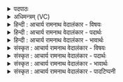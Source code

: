 <details><summary>पदपाठः</summary>

इ꣡न्द्र꣢꣯म्। इत्। गा꣣थि꣡नः꣢। बृ꣣ह꣢त्। इ꣡न्द्र꣢꣯म्। अ꣣र्के꣡भिः। अ꣣र्कि꣡णः꣢। इ꣡न्द्र꣢꣯म्। वा꣡णीः꣢꣯। अ꣣नूषत। १९८।
</details>

<details><summary>अधिमन्त्रम् (VC)</summary>

- इन्द्रः
- मधुच्छन्दा वैश्वामित्रः
- गायत्री
- षड्जः
- ऐन्द्रं काण्डम्
</details>

<details><summary>हिन्दी : आचार्य रामनाथ वेदालंकार - विषयः</summary>

अगले मन्त्र में सबके द्वारा इन्द्र की स्तुति किया जाना वर्णित है।
</details>

<details><summary>हिन्दी : आचार्य रामनाथ वेदालंकार - पदार्थः</summary>

पदार्थान्वयभाषाः -  (इन्द्रम्) महान् परमेश्वर की (इत्) ही (गाथिनः) सामगान करनेवाले उद्गाता लोग, (इन्द्रम्) उसी महान् परमेश्वर की (अर्केभिः) वेदमन्त्रों द्वारा (अर्किणः) मन्त्रपाठी होता लोग स्तुति करते हैं। और (वाणीः) अन्य जनों की वाणियाँ भी (इन्द्रम्) उसी महान् परमेश्वर की (बृहत्) बहुत अधिक (अनूषत) स्तुति करती हैं ॥५॥
</details>

<details><summary>हिन्दी : आचार्य रामनाथ वेदालंकार - भावार्थः</summary>

भावार्थभाषाः -  परमैश्वर्यवान्, दुःख-दरिद्रता का मिटानेवाला, सुख-सम्पत्ति का प्रदाता, धर्मात्माओं का प्रशंसक, कुकर्मियों का विध्वंसक, समस्त गुण-गणों का खजाना, सद्गुणों का आधान करनेवाला परमात्मा ही सब मनुष्यों से वन्दना किये जाने योग्य है। उसी की सामगान से और वेद-मन्त्रों के पाठ आदि से स्तुति करनी चाहिए ॥५॥
</details>

<details><summary>संस्कृत : आचार्य रामनाथ वेदालंकार - विषयः</summary>

अथ सर्वेषामिन्द्रस्तोतृत्वमाह।
</details>

<details><summary>संस्कृत : आचार्य रामनाथ वेदालंकार - पदार्थः</summary>

पदार्थान्वयभाषाः -  (इन्द्रम्) महान्तं परमेश्वरम् (इत्) एव (गाथिनः) सामगानकर्तारः उद्गातारः। गै शब्दे धातोः ‘उषिकुषिगार्तिभ्यस्थन्। उ० २।४ इति थन् प्रत्यये गाथः। गाथः सामगानं येषामस्तीति ते गाथिनः। (इन्द्रम्) तमेव महान्तं परमेश्वरम् (अर्केभिः२) अर्कैः वेदमन्त्रैः। अर्को मन्त्रो भवति यदेनेन अर्चन्ति। निरु० ५।४। अर्कैः इति प्राप्ते ‘बहुलं छन्दसि। अ० ७।१।१० इति भिस ऐसादेशो न। (अर्किणः) मन्त्रपाठिनो होतारः, (इन्द्रम्) तमेव च महान्तं परमेश्वरम् (वाणीः३) अन्येषामपि जनानां वाण्यः (बृहत्४) बहु (अनूषत) अनाविषुः स्तुवन्ति। णु स्तुतौ धातोः कालसामान्ये लुङ्। व्यत्ययेनात्मनेपदम्। छान्दसं रूपम् ॥५॥५
</details>

<details><summary>संस्कृत : आचार्य रामनाथ वेदालंकार - भावार्थः</summary>

भावार्थभाषाः -  परमैश्वर्यवान्, दुःखदारिद्र्यविदारकः, सुखसम्पत्प्रदाता, धार्मिकाणां प्रशंसकः, कुकर्मणां विद्रावकः, सकलगुणनिधिः, सद्गुणाधायकः परमात्मैव सर्वजनवन्दनीयोऽस्ति। स एव सामगानेन मन्त्रपाठादिना च स्तोतव्यः ॥५॥
</details>

<details><summary>संस्कृत : आचार्य रामनाथ वेदालंकार - पादटिप्पनी</summary>

टिप्पणी:   १. ऋ० १।७।१, अथ० २०।३८।४, ४७।४, ७०।७, साम० ७९६। २. (अर्केभिः) अर्चनसाधकैः सत्यभाषणादिभिः शिल्पविद्यासाधकैः कर्मभिः मन्त्रैश्च—इति ऋ० १।७।१ भाष्ये द०। ३. वाणीभिः यज्ञलक्षणाभिर्वाग्भिः—इति वि०। वाण्यः सर्वाः—इति भ०। ये त्ववशिष्टा अध्यर्यवः ते वाणीः वाग्भिर्यजूरूपाभिः—इति सा०। वाणीः वेदचतुष्टयीः—इति ऋ० १।७।१। भाष्ये द०। ४. बृहन्नाम्ना महता वा—इति वि०। बृहन्तमिति वा बृहता साम्ना इति वा—इति भ०। ‘त्वामिद्धि हवामहे’ इत्यस्यामृच्युत्पन्नेन बृहन्नामकेन साम्ना—इति सा०। बृहत् महान्तम्। अत्र ‘सुपां सुलुक्’ इत्यमो लुक् इति ऋग्भाष्ये द०। ५. ऋग्भाष्ये दयानन्दर्षिणाऽस्य मन्त्रस्य व्याख्याने प्रथमेन इन्द्रशब्देन परमेश्वरः, द्वितीयेन सूर्यः, तृतीयेन च महाबलवान् वायुर्गृहीतः।
</details>
